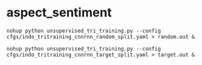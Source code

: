 # aspect_sentiment

    nohup python unsupervised_tri_training.py --config cfgs/indo_tritraining_cnnrnn_random_split.yaml > random.out &

    nohup python unsupervised_tri_training.py --config cfgs/indo_tritraining_cnnrnn_target_split.yaml > target.out &

